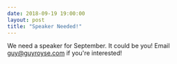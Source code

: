 ```yaml
---
date: 2018-09-19 19:00:00
layout: post
title: "Speaker Needed!"
---
```


We need a speaker for September. It could be you! Email guy@guyroyse.com if you're interested!
